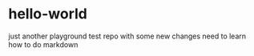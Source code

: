# hello-world
just another playground test repo
with some new changes
need to learn how to do markdown